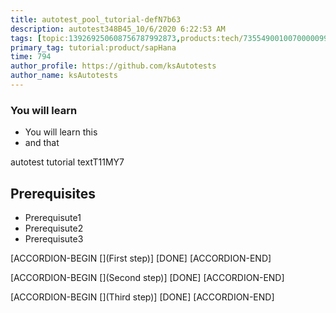 ```yaml
---
title: autotest_pool_tutorial-defN7b63
description: autotest348B45_10/6/2020 6:22:53 AM
tags: [topic:139269250608756787992873,products:tech/73554900100700000996,tutorial:experience/advanced]
primary_tag: tutorial:product/sapHana
time: 794
author_profile: https://github.com/ksAutotests
author_name: ksAutotests
---
```

### You will learn
- You will learn this
- and that

autotest tutorial textT11MY7

## Prerequisites
- Prerequisute1
- Prerequisute2
- Prerequisute3

[ACCORDION-BEGIN [](First step)]
[DONE]
[ACCORDION-END]

[ACCORDION-BEGIN [](Second step)]
[DONE]
[ACCORDION-END]

[ACCORDION-BEGIN [](Third step)]
[DONE]
[ACCORDION-END]

